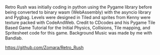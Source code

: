 Retro Rush was initially coding in python using the Pygame library before being converted to binary wasm (WebAssembly) with the asyncio library and Pygbag. Levels were designed in Tiled and sprites from Kenny were texture packed with CodeAndWeb. Credit to CDcodes and his Pygame Tile Based Game Tutorial for the Initial Physics, Collisions, Tile mapping, and Spritesheet code for this game. Background Music was made by me with Bandlab. 

https://github.com/Zomara/Retro_Rush
